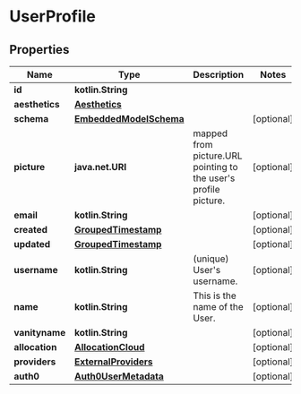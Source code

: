 
# UserProfile

## Properties
Name | Type | Description | Notes
------------ | ------------- | ------------- | -------------
**id** | **kotlin.String** |  | 
**aesthetics** | [**Aesthetics**](Aesthetics) |  | 
**schema** | [**EmbeddedModelSchema**](EmbeddedModelSchema) |  |  [optional]
**picture** | **java.net.URI** | mapped from picture.URL pointing to the user&#39;s profile picture.  |  [optional]
**email** | **kotlin.String** |  |  [optional]
**created** | [**GroupedTimestamp**](GroupedTimestamp) |  |  [optional]
**updated** | [**GroupedTimestamp**](GroupedTimestamp) |  |  [optional]
**username** | **kotlin.String** |  (unique) User&#39;s username.   |  [optional]
**name** | **kotlin.String** | This is the name of the User. |  [optional]
**vanityname** | **kotlin.String** |  |  [optional]
**allocation** | [**AllocationCloud**](AllocationCloud) |  |  [optional]
**providers** | [**ExternalProviders**](ExternalProviders) |  |  [optional]
**auth0** | [**Auth0UserMetadata**](Auth0UserMetadata) |  |  [optional]



